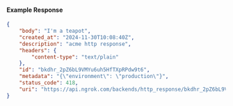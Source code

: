 <!-- Code generated for API Clients. DO NOT EDIT. -->

#### Example Response

```json
{
	"body": "I'm a teapot",
	"created_at": "2024-11-30T10:08:40Z",
	"description": "acme http response",
	"headers": {
		"content-type": "text/plain"
	},
	"id": "bkdhr_2pZ6bL9VMYu6uh5HfTXpRPdw9t6",
	"metadata": "{\"environment\": \"production\"}",
	"status_code": 418,
	"uri": "https://api.ngrok.com/backends/http_response/bkdhr_2pZ6bL9VMYu6uh5HfTXpRPdw9t6"
}
```
